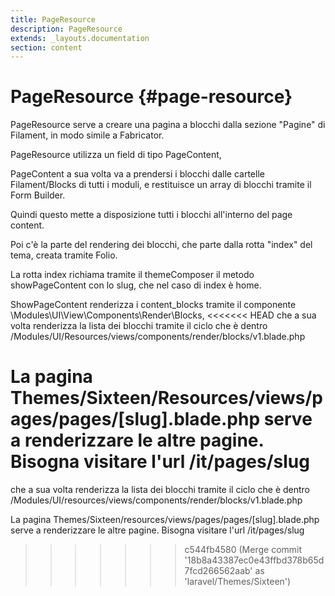 ```yaml
---
title: PageResource
description: PageResource
extends: _layouts.documentation
section: content
---
```


# PageResource {#page-resource}

PageResource serve a creare una pagina a blocchi dalla sezione "Pagine" di Filament, in modo simile a Fabricator.

PageResource utilizza un field di tipo PageContent,

PageContent a sua volta va a prendersi i blocchi dalle cartelle Filament/Blocks di tutti i moduli,
e restituisce un array di blocchi tramite il Form Builder.

Quindi questo mette a disposizione tutti i blocchi all'interno del page content.

Poi c'è la parte del rendering dei blocchi, che parte dalla rotta "index" del tema, creata tramite Folio.

La rotta index richiama tramite il themeComposer il metodo showPageContent con lo slug, che nel caso di index è home.

ShowPageContent renderizza i content_blocks tramite il componente \Modules\UI\View\Components\Render\Blocks,
<<<<<<< HEAD
che a sua volta renderizza la lista dei blocchi tramite il ciclo che è dentro /Modules/UI/Resources/views/components/render/blocks/v1.blade.php

La pagina Themes/Sixteen/Resources/views/pages/pages/[slug].blade.php serve a renderizzare le altre pagine. Bisogna visitare l'url /it/pages/slug
=======
che a sua volta renderizza la lista dei blocchi tramite il ciclo che è dentro /Modules/UI/resources/views/components/render/blocks/v1.blade.php

La pagina Themes/Sixteen/resources/views/pages/pages/[slug].blade.php serve a renderizzare le altre pagine. Bisogna visitare l'url /it/pages/slug
>>>>>>> c544fb4580 (Merge commit '18b8a43387ec0e43ffbd378b65d7fcd266562aab' as 'laravel/Themes/Sixteen')
